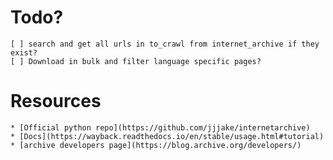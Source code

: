 # Todo?

    [ ] search and get all urls in to_crawl from internet_archive if they exist?
    [ ] Download in bulk and filter language specific pages?

# Resources

    * [Official python repo](https://github.com/jjjake/internetarchive)
    * [Docs](https://wayback.readthedocs.io/en/stable/usage.html#tutorial)
    * [archive developers page](https://blog.archive.org/developers/)
